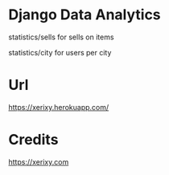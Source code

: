 # Django Data Analytics
statistics/sells for sells on items

statistics/city for users per city

# Url
https://xerixy.herokuapp.com/

# Credits
https://xerixy.com
